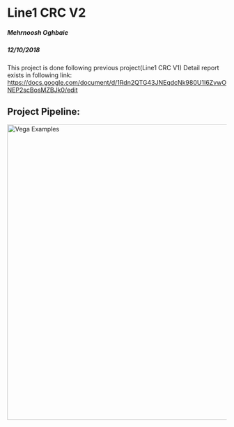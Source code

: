 # Line1 CRC V2
##### Mehrnoosh Oghbaie
##### 12/10/2018

This project is done following previous project(Line1 CRC V1)
Detail report exists in following link:
https://docs.google.com/document/d/1Rdn2QTG43JNEqdcNk980U1I6ZvwONEP2scBosMZBJk0/edit

## Project Pipeline:
<img src="https://github.com/moghbaie/L1_CRC_v2/blob/master/NCBP_pipeline_details.png" alt="Vega Examples" width="680"></img>


